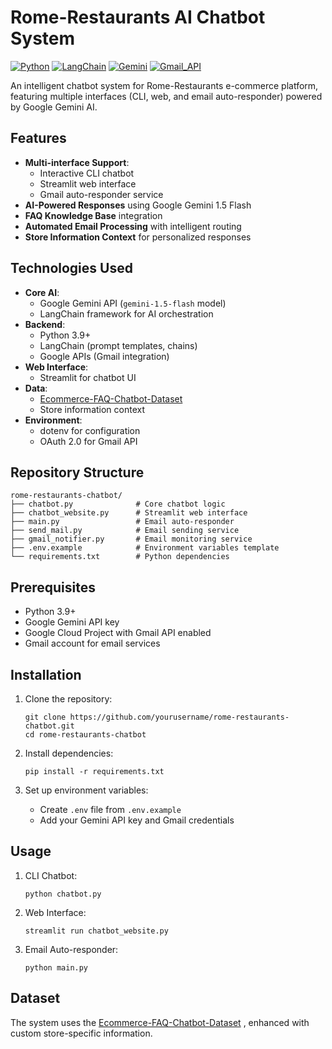 # Rome-Restaurants AI Chatbot System

[![Python](https://img.shields.io/badge/Python-3.13.3-3776AB?logo=python&logoColor=white)](https://www.python.org/)
[![LangChain](https://img.shields.io/badge/LangChain-0.3.25-00A67E?logo=langchain&logoColor=white)](https://www.langchain.com/)
[![Gemini](https://img.shields.io/badge/Google_Gemini-0.8.5-4285F4?logo=google-gemini&logoColor=white)](https://ai.google.dev/)
[![Gmail_API](https://img.shields.io/badge/Gmail_API-2.169.0-EA4335?logo=gmail&logoColor=white)](https://developers.google.com/gmail/api)

An intelligent chatbot system for Rome-Restaurants e-commerce platform, featuring multiple interfaces (CLI, web, and email auto-responder) powered by Google Gemini AI.

## Features

- **Multi-interface Support**:
  - Interactive CLI chatbot
  - Streamlit web interface
  - Gmail auto-responder service
- **AI-Powered Responses** using Google Gemini 1.5 Flash
- **FAQ Knowledge Base** integration
- **Automated Email Processing** with intelligent routing
- **Store Information Context** for personalized responses

## Technologies Used

- **Core AI**:
  - Google Gemini API (`gemini-1.5-flash` model)
  - LangChain framework for AI orchestration
- **Backend**:
  - Python 3.9+
  - LangChain (prompt templates, chains)
  - Google APIs (Gmail integration)
- **Web Interface**:
  - Streamlit for chatbot UI
- **Data**:
  - [Ecommerce-FAQ-Chatbot-Dataset](https://www.kaggle.com/datasets/saadmakhdoom/ecommerce-faq-chatbot-dataset)
  - Store information context
- **Environment**:
  - dotenv for configuration
  - OAuth 2.0 for Gmail API

## Repository Structure
```
rome-restaurants-chatbot/
├── chatbot.py              # Core chatbot logic
├── chatbot_website.py      # Streamlit web interface
├── main.py                 # Email auto-responder
├── send_mail.py            # Email sending service
├── gmail_notifier.py       # Email monitoring service
├── .env.example            # Environment variables template
└── requirements.txt        # Python dependencies
```

## Prerequisites

- Python 3.9+
- Google Gemini API key
- Google Cloud Project with Gmail API enabled
- Gmail account for email services

## Installation

1. Clone the repository:
   ```
   git clone https://github.com/yourusername/rome-restaurants-chatbot.git
   cd rome-restaurants-chatbot
   ```

2. Install dependencies:
   ```
   pip install -r requirements.txt
   ```
   
3. Set up environment variables:
   - Create `.env` file from `.env.example`
   - Add your Gemini API key and Gmail credentials

## Usage

1. CLI Chatbot:
   ```
   python chatbot.py
   ```
   
2. Web Interface:
   ```
   streamlit run chatbot_website.py
   ```

3. Email Auto-responder:
   ```
   python main.py
   ```

## Dataset
The system uses the [Ecommerce-FAQ-Chatbot-Dataset](https://www.kaggle.com/datasets/saadmakhdoom/ecommerce-faq-chatbot-dataset) , enhanced with custom store-specific information.
